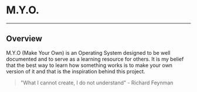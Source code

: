 # M.Y.O.

----
## Overview

M.Y.O (Make Your Own) is an Operating System designed to be well documented and to serve as a learning resource
for others. It is my belief that the best way to learn how something works is to make your own version of it and that
is the inspiration behind this project.

> "What I cannot create, I do not understand" - Richard Feynman
